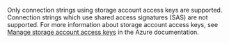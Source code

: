 Only connection strings using storage account access keys are supported. Connection strings which use shared access signatures (SAS) are not supported. For more information about storage account access keys, see [Manage storage account access keys](https://learn.microsoft.com/en-gb/azure/storage/common/storage-account-keys-manage?tabs=azure-portal#regenerate-access-keys) in the Azure documentation.